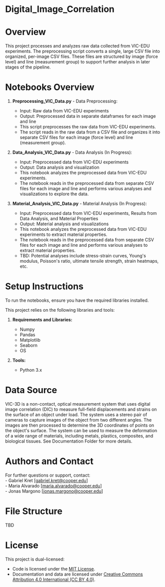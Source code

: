 # Digital_Image_Correlation

# Overview
This project processes and analyzes raw data collected from VIC-EDU experiments. The preprocessing script converts a single, large CSV file into organized, per-image CSV files. These files are structured by image (force level) and line (measurement group) to support further analysis in later stages of the pipeline.

# Notebooks Overview

1. **Preprocessing_VIC_Data.py** - Data Preprocessing:
    - Input: Raw data from VIC-EDU experiments
    - Output: Preprocessed data in separate dataframes for each image and line
    - This script preprocesses the raw data from VIC-EDU experiments. 
    - The script reads in the raw data from a CSV file and organizes it into separate CSV files for each image (force level) and line (measurement group).

2. **Data_Analysis_VIC_Data.py** - Data Analysis (In Progress): 
    - Input: Preprocessed data from VIC-EDU experiments
    - Output: Data analysis and visualization
    - This notebook analyzes the preprocessed data from VIC-EDU experiments. 
    - The notebook reads in the preprocessed data from separate CSV files for each image and line and performs various analyses and visualizations to explore the data.

3. **Material_Analysis_VIC_Data.py** - Material Analysis (In Progress):
    - Input: Preprocessed data from VIC-EDU experiments, Results from Data Analysis, and Material Properties
    - Output: Material analysis and visualizations
    - This notebook analyzes the preprocessed data from VIC-EDU experiments to extract material properties. 
    - The notebook reads in the preprocessed data from separate CSV files for each image and line and performs various analyses to extract material properties.
    - TBD: Potential analyses include stress-strain curves, Young's modulus, Poisson's ratio, ultimate tensile strength, strain heatmaps, etc.


# Setup Instructions

To run the notebooks, ensure you have the required libraries installed.

This project relies on the following libraries and tools:

1. **Requirements and Libraries:** 
    - Numpy
    - Pandas
    - Matplotlib
    - Seaborn
    - OS


2. **Tools:**
    - Python 3.x


# Data Source

VIC-3D is a non-contact, optical measurement system that uses digital image correlation (DIC) to measure full-field displacements and strains on the surface of an object under load. The system uses a stereo pair of cameras to capture images of the object from two different angles. The images are then processed to determine the 3D coordinates of points on the object's surface. The system can be used to measure the deformation of a wide range of materials, including metals, plastics, composites, and biological tissues. See Documentation Folder for more details.

# Authors and Contact

For further questions or support, contact:   
    - Gabriel Kret [gabriel.kret@cooper.edu]  
    - Maria Alvarado [maria.alvarado@cooper.edu]  
    - Jonas Margono [jonas.margono@cooper.edu]  

# File Structure

TBD

# License
This project is dual-licensed:
- Code is licensed under the [MIT License](./LICENSE).
- Documentation and data are licensed under [Creative Commons Attribution 4.0 International (CC BY 4.0)](./LICENSE.content).
